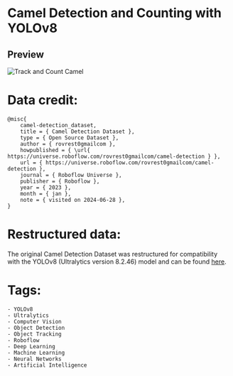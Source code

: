 # Camel Detection and Counting with YOLOv8


## Preview

![Track and Count Camel](./Video/camel_counting_output1.gif)


# Data credit:

```
@misc{
    camel-detection_dataset,
    title = { Camel Detection Dataset },
    type = { Open Source Dataset },
    author = { rovrest0gmailcom },
    howpublished = { \url{ https://universe.roboflow.com/rovrest0gmailcom/camel-detection } },
    url = { https://universe.roboflow.com/rovrest0gmailcom/camel-detection },
    journal = { Roboflow Universe },
    publisher = { Roboflow },
    year = { 2023 },
    month = { jan },
    note = { visited on 2024-06-28 },
}

```

# Restructured data:
The original Camel Detection Dataset was restructured for compatibility with the YOLOv8 (Ultralytics version 8.2.46) model and can be found [here](https://github.com/iramamy/Camel-Data).

# Tags:
    - YOLOv8
    - Ultralytics
    - Computer Vision
    - Object Detection
    - Object Tracking
    - Roboflow
    - Deep Learning
    - Machine Learning
    - Neural Networks
    - Artificial Intelligence


